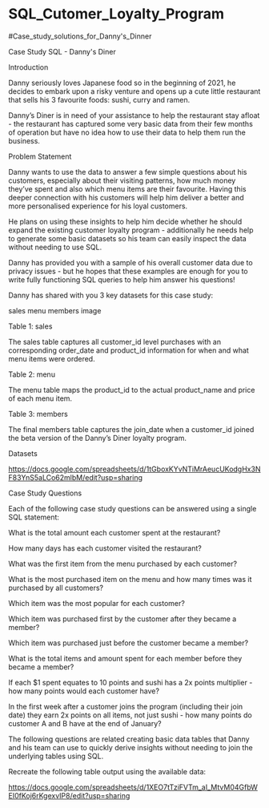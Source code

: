 # SQL_Cutomer_Loyalty_Program
#Case_study_solutions_for_Danny's_Dinner

Case Study SQL - Danny's Diner

Introduction

Danny seriously loves Japanese food so in the beginning of 2021, he decides to embark upon a risky venture and opens up a cute little restaurant that sells his 3 favourite foods: sushi, curry and ramen.

Danny’s Diner is in need of your assistance to help the restaurant stay afloat - the restaurant has captured some very basic data from their few months of operation but have no idea how to use their data to help them run the business.

Problem Statement

Danny wants to use the data to answer a few simple questions about his customers, especially about their visiting patterns, how much money they’ve spent and also which menu items are their favourite. Having this deeper connection with his customers will help him deliver a better and more personalised experience for his loyal customers.

He plans on using these insights to help him decide whether he should expand the existing customer loyalty program - additionally he needs help to generate some basic datasets so his team can easily inspect the data without needing to use SQL.

Danny has provided you with a sample of his overall customer data due to privacy issues - but he hopes that these examples are enough for you to write fully functioning SQL queries to help him answer his questions!

Danny has shared with you 3 key datasets for this case study:

sales
menu
members
image

Table 1: sales

The sales table captures all customer_id level purchases with an corresponding order_date and product_id information for when and what menu items were ordered.

Table 2: menu

The menu table maps the product_id to the actual product_name and price of each menu item.

Table 3: members

The final members table captures the join_date when a customer_id joined the beta version of the Danny’s Diner loyalty program.

Datasets

https://docs.google.com/spreadsheets/d/1tGboxKYvNTiMrAeucUKodgHx3NF83YnS5aLCo62mlbM/edit?usp=sharing

Case Study Questions

Each of the following case study questions can be answered using a single SQL statement:

What is the total amount each customer spent at the restaurant?

How many days has each customer visited the restaurant?

What was the first item from the menu purchased by each customer?

What is the most purchased item on the menu and how many times was it purchased by all customers?

Which item was the most popular for each customer?

Which item was purchased first by the customer after they became a member?

Which item was purchased just before the customer became a member?

What is the total items and amount spent for each member before they became a member?

If each $1 spent equates to 10 points and sushi has a 2x points multiplier - how many points would each customer have?

In the first week after a customer joins the program (including their join date) they earn 2x points on all items, not just sushi - how many points do customer A and B have at the end of January?

The following questions are related creating basic data tables that Danny and his team can use to quickly derive insights without needing to join the underlying tables using SQL.

Recreate the following table output using the available data:

https://docs.google.com/spreadsheets/d/1XEO7tTziFVTm_aI_MtvM04GfbWEI0fKoj6rKgexvIP8/edit?usp=sharing
